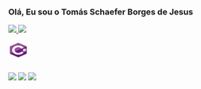 ### Olá, Eu sou o Tomás Schaefer Borges de Jesus

<div>
  <a href="https://github.com/Tomas-SBJ">
  <img height="180em" src="https://github-readme-stats.vercel.app/api?username=Tomas-SBJ&show_icons=true&theme=dracula&include_all_commits=true&count_private=true"/>
  <img height="180em" src="https://github-readme-stats.vercel.app/api/top-langs/?username=Tomas-SBJ&layout=compact&langs_count=7&theme=dracula"/>
</div>
<div style="display: inline_block"><br>
  <img align="center" alt="tomas-Csharp" height="30" width="40" src="https://raw.githubusercontent.com/devicons/devicon/master/icons/csharp/csharp-original.svg">
</div>
  
  ##
  
<div>
    <a href="https://www.linkedin.com/in/tom%C3%A1s-schaefer-borges-de-jesus-987b401b3/" target="_blank"><img src="https://img.shields.io/badge/-LinkedIn-%230077B5?style=for-the-badge&logo=linkedin&logoColor=white" target="_blank"></a> 
    <a href="https://www.instagram.com/tomassbj_26/" target="_blank"><img src="https://img.shields.io/badge/-Instagram-%23E4405F?style=for-the-badge&logo=instagram&logoColor=white" target="_blank"></a>
    <a href = "mailto:tomassbj@gmail.com"><img src="https://img.shields.io/badge/-Gmail-%23333?style=for-the-badge&logo=gmail&logoColor=white" target="_blank"></a>
</div>
